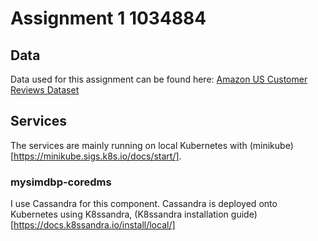 # Assignment 1  1034884

## Data

Data used for this assignment can be found here: [Amazon US Customer Reviews Dataset](https://www.kaggle.com/cynthiarempel/amazon-us-customer-reviews-dataset)

## Services

The services are mainly running on local Kubernetes with (minikube)[https://minikube.sigs.k8s.io/docs/start/].

### mysimdbp-coredms
I use Cassandra for this component. Cassandra is deployed onto Kubernetes using K8ssandra, (K8ssandra installation guide)[https://docs.k8ssandra.io/install/local/]


